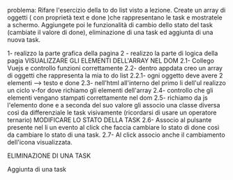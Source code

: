 problema: Rifare l'esercizio della to do list visto a lezione. Create un array di oggetti ( con proprietà text e done )che rappresentano le task e mostratele a schermo. Aggiungete poi le funzionalità di cambio dello stato del task (cambiate il valore di done), eliminazione di una task ed aggiunta di una nuova task.


1- realizzo la parte grafica della pagina
2 - realizzo la parte di logica della pagia
VISUALIZZARE GLI ELEMENTI DELL'ARRAY NEL DOM
 2.1- Collego Vuejs e controllo funzioni correttamente
 2.2- dentro appdata creo un array di oggetti che rappresenta la mia to do list
    2.2.1- ogni oggetto deve avere 2 elementi --> testo e done
2.3- nell'html all'interno del primo li dell'ul realizzo un ciclo v-for dove richiamo gli elementi dell'array
2.4- controllo che gli elementi vengano stampati correttamente nel dom
2.5- richiamo da js l'elemento done e a seconda del suo valore gli associo una classe diversa così da differenziale le task visivamente (ricordarsi di usare un operatore ternario)
MODIFICARE LO STATO DELLA TASK
2.6- Associo al pulsante presente nel li un evento al click che faccia cambiare lo stato di done così da cambiare lo stato di una task.
2.7- Al click associo anche il cambiamento dell'icona visualizzata.

ELIMINAZIONE DI UNA TASK

Aggiunta di una task
